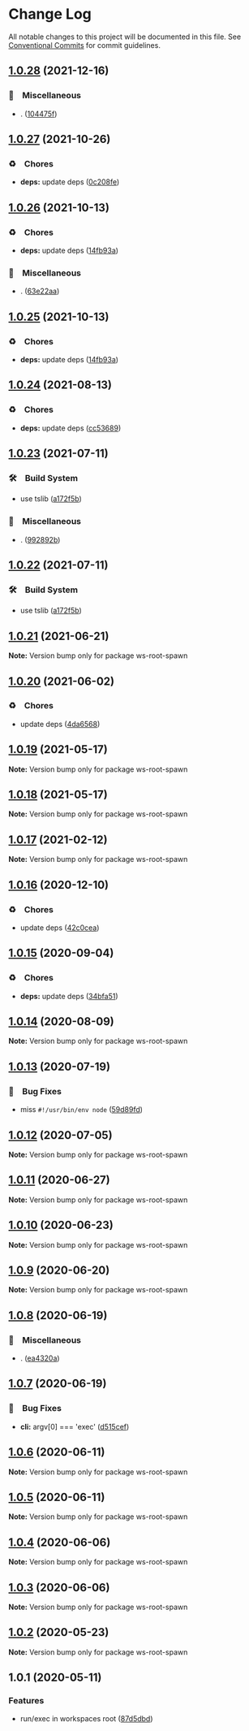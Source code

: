 # Change Log

All notable changes to this project will be documented in this file.
See [Conventional Commits](https://conventionalcommits.org) for commit guidelines.

## [1.0.28](https://github.com/bluelovers/ws-yarn-workspaces/compare/ws-root-spawn@1.0.27...ws-root-spawn@1.0.28) (2021-12-16)


### 🔖　Miscellaneous

* . ([104475f](https://github.com/bluelovers/ws-yarn-workspaces/commit/104475f2baa62e53dcc4cd6f3fb3a425cba1c88d))





## [1.0.27](https://github.com/bluelovers/ws-yarn-workspaces/compare/ws-root-spawn@1.0.26...ws-root-spawn@1.0.27) (2021-10-26)


### ♻️　Chores

* **deps:** update deps ([0c208fe](https://github.com/bluelovers/ws-yarn-workspaces/commit/0c208fe114a4f8a369e60d7f37f9cae645fc31b4))





## [1.0.26](https://github.com/bluelovers/ws-yarn-workspaces/compare/ws-root-spawn@1.0.24...ws-root-spawn@1.0.26) (2021-10-13)


### ♻️　Chores

* **deps:** update deps ([14fb93a](https://github.com/bluelovers/ws-yarn-workspaces/commit/14fb93abf9407f9eb230ed1282a8bd6c093c67aa))


### 🔖　Miscellaneous

* . ([63e22aa](https://github.com/bluelovers/ws-yarn-workspaces/commit/63e22aa01cf59659e0c5eeecb9b08aa17e83a9b2))





## [1.0.25](https://github.com/bluelovers/ws-yarn-workspaces/compare/ws-root-spawn@1.0.24...ws-root-spawn@1.0.25) (2021-10-13)


### ♻️　Chores

* **deps:** update deps ([14fb93a](https://github.com/bluelovers/ws-yarn-workspaces/commit/14fb93abf9407f9eb230ed1282a8bd6c093c67aa))





## [1.0.24](https://github.com/bluelovers/ws-yarn-workspaces/compare/ws-root-spawn@1.0.23...ws-root-spawn@1.0.24) (2021-08-13)


### ♻️　Chores

* **deps:** update deps ([cc53689](https://github.com/bluelovers/ws-yarn-workspaces/commit/cc53689dadd1334672807d4737c0e6400b15aba0))





## [1.0.23](https://github.com/bluelovers/ws-yarn-workspaces/compare/ws-root-spawn@1.0.21...ws-root-spawn@1.0.23) (2021-07-11)


### 🛠　Build System

* use tslib ([a172f5b](https://github.com/bluelovers/ws-yarn-workspaces/commit/a172f5b85b6b74256ebc8707435e0756adfd533a))


### 🔖　Miscellaneous

* . ([992892b](https://github.com/bluelovers/ws-yarn-workspaces/commit/992892bbf110cad2a8ee559521fc64506700e228))





## [1.0.22](https://github.com/bluelovers/ws-yarn-workspaces/compare/ws-root-spawn@1.0.21...ws-root-spawn@1.0.22) (2021-07-11)


### 🛠　Build System

* use tslib ([a172f5b](https://github.com/bluelovers/ws-yarn-workspaces/commit/a172f5b85b6b74256ebc8707435e0756adfd533a))





## [1.0.21](https://github.com/bluelovers/ws-yarn-workspaces/compare/ws-root-spawn@1.0.20...ws-root-spawn@1.0.21) (2021-06-21)

**Note:** Version bump only for package ws-root-spawn





## [1.0.20](https://github.com/bluelovers/ws-yarn-workspaces/compare/ws-root-spawn@1.0.19...ws-root-spawn@1.0.20) (2021-06-02)


### ♻️　Chores

* update deps ([4da6568](https://github.com/bluelovers/ws-yarn-workspaces/commit/4da65683a914d70a296533568d412df3f9a90e93))





## [1.0.19](https://github.com/bluelovers/ws-yarn-workspaces/compare/ws-root-spawn@1.0.17...ws-root-spawn@1.0.19) (2021-05-17)

**Note:** Version bump only for package ws-root-spawn





## [1.0.18](https://github.com/bluelovers/ws-yarn-workspaces/compare/ws-root-spawn@1.0.17...ws-root-spawn@1.0.18) (2021-05-17)

**Note:** Version bump only for package ws-root-spawn





## [1.0.17](https://github.com/bluelovers/ws-yarn-workspaces/compare/ws-root-spawn@1.0.16...ws-root-spawn@1.0.17) (2021-02-12)

**Note:** Version bump only for package ws-root-spawn





## [1.0.16](https://github.com/bluelovers/ws-yarn-workspaces/compare/ws-root-spawn@1.0.15...ws-root-spawn@1.0.16) (2020-12-10)


### ♻️　Chores

* update deps ([42c0cea](https://github.com/bluelovers/ws-yarn-workspaces/commit/42c0cea71062526ba664c8b5cf0888c0d15a1359))





## [1.0.15](https://github.com/bluelovers/ws-yarn-workspaces/compare/ws-root-spawn@1.0.14...ws-root-spawn@1.0.15) (2020-09-04)


### ♻️　Chores

* **deps:** update deps ([34bfa51](https://github.com/bluelovers/ws-yarn-workspaces/commit/34bfa51ebe13e7d6b9289001c16cf3cfb33d477d))





## [1.0.14](https://github.com/bluelovers/ws-yarn-workspaces/compare/ws-root-spawn@1.0.13...ws-root-spawn@1.0.14) (2020-08-09)

**Note:** Version bump only for package ws-root-spawn





## [1.0.13](https://github.com/bluelovers/ws-yarn-workspaces/compare/ws-root-spawn@1.0.12...ws-root-spawn@1.0.13) (2020-07-19)


### 🐛　Bug Fixes

* miss `#!/usr/bin/env node` ([59d89fd](https://github.com/bluelovers/ws-yarn-workspaces/commit/59d89fd7f9b1c62bb0cd4caeea160ae1a1ac9dc2))





## [1.0.12](https://github.com/bluelovers/ws-yarn-workspaces/compare/ws-root-spawn@1.0.11...ws-root-spawn@1.0.12) (2020-07-05)

**Note:** Version bump only for package ws-root-spawn





## [1.0.11](https://github.com/bluelovers/ws-yarn-workspaces/compare/ws-root-spawn@1.0.10...ws-root-spawn@1.0.11) (2020-06-27)

**Note:** Version bump only for package ws-root-spawn





## [1.0.10](https://github.com/bluelovers/ws-yarn-workspaces/compare/ws-root-spawn@1.0.9...ws-root-spawn@1.0.10) (2020-06-23)

**Note:** Version bump only for package ws-root-spawn





## [1.0.9](https://github.com/bluelovers/ws-yarn-workspaces/compare/ws-root-spawn@1.0.8...ws-root-spawn@1.0.9) (2020-06-20)

**Note:** Version bump only for package ws-root-spawn





## [1.0.8](https://github.com/bluelovers/ws-yarn-workspaces/compare/ws-root-spawn@1.0.7...ws-root-spawn@1.0.8) (2020-06-19)


### 🔖　Miscellaneous

* . ([ea4320a](https://github.com/bluelovers/ws-yarn-workspaces/commit/ea4320a8885ccaa448e343856818d08cfc2f1992))





## [1.0.7](https://github.com/bluelovers/ws-yarn-workspaces/compare/ws-root-spawn@1.0.6...ws-root-spawn@1.0.7) (2020-06-19)


### 🐛　Bug Fixes

* **cli:** argv[0] === 'exec' ([d515cef](https://github.com/bluelovers/ws-yarn-workspaces/commit/d515cef489a60cc1759cedfbef6c79548933671c))





## [1.0.6](https://github.com/bluelovers/ws-yarn-workspaces/compare/ws-root-spawn@1.0.5...ws-root-spawn@1.0.6) (2020-06-11)

**Note:** Version bump only for package ws-root-spawn





## [1.0.5](https://github.com/bluelovers/ws-yarn-workspaces/compare/ws-root-spawn@1.0.4...ws-root-spawn@1.0.5) (2020-06-11)

**Note:** Version bump only for package ws-root-spawn





## [1.0.4](https://github.com/bluelovers/ws-yarn-workspaces/compare/ws-root-spawn@1.0.3...ws-root-spawn@1.0.4) (2020-06-06)

**Note:** Version bump only for package ws-root-spawn





## [1.0.3](https://github.com/bluelovers/ws-yarn-workspaces/compare/ws-root-spawn@1.0.2...ws-root-spawn@1.0.3) (2020-06-06)

**Note:** Version bump only for package ws-root-spawn





## [1.0.2](https://github.com/bluelovers/ws-yarn-workspaces/compare/ws-root-spawn@1.0.1...ws-root-spawn@1.0.2) (2020-05-23)

**Note:** Version bump only for package ws-root-spawn





## 1.0.1 (2020-05-11)


### Features

* run/exec in workspaces root ([87d5dbd](https://github.com/bluelovers/ws-yarn-workspaces/commit/87d5dbd01b08400e6690aca858fe446f4cb2eb58))
